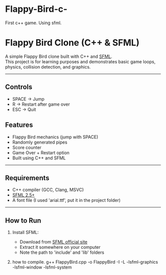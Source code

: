 # Flappy-Bird-c-
First c++ game. Using sfml.

# Flappy Bird Clone (C++ & SFML)

A simple Flappy Bird clone built with C++ and [SFML](https://www.sfml-dev.org/).  
This project is for learning purposes and demonstrates basic game loops, physics, collision detection, and graphics.

---

##  Controls
- SPACE → Jump
- R → Restart after game over
- ESC → Quit


##  Features
- Flappy Bird mechanics (jump with SPACE)
- Randomly generated pipes
- Score counter
- Game Over + Restart option
- Built using C++ and SFML

---

## Requirements
- C++ compiler (GCC, Clang, MSVC)
- [SFML 2.5+](https://www.sfml-dev.org/download.php)
- A font file (I used 'arial.ttf', put it in the project folder)

---

## How to Run
1. Install SFML:
   - Download from [SFML official site](https://www.sfml-dev.org/download.php)
   - Extract it somewhere on your computer
   - Note the path to 'include' and 'lib' folders

2. how to compile.
g++ FlappyBird.cpp -o FlappyBird -I <path-to-sfml-include> -L <path-to-sfml-lib> -lsfml-graphics -lsfml-window -lsfml-system


